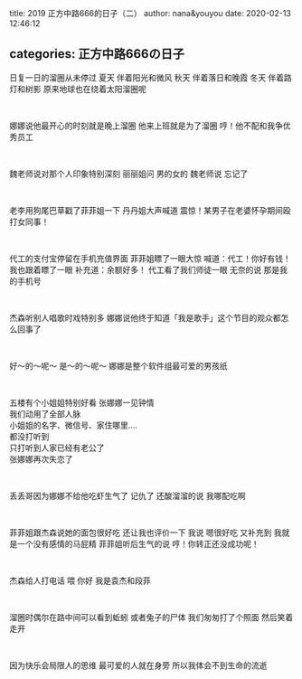 title: 2019 正方中路666的日子（二）
author: nana&youyou
date: 2020-02-13 12:46:12

categories: 正方中路666の日子
---
日复一日的溜圈从未停过
夏天 伴着阳光和微风
秋天 伴着落日和晚霞
冬天 伴着路灯和树影
原来地球也在绕着太阳溜圈呢<!--more-->

<br/>

娜娜说他最开心的时刻就是晚上溜圈
他来上班就是为了溜圈
哼！他不配和我争优秀员工

<br/>

魏老师说对那个人印象特别深刻
丽丽姐问 男的女的
魏老师说 忘记了

<br/>

老李用狗尾巴草戳了菲菲姐一下
丹丹姐大声喊道
震惊！某男子在老婆怀孕期间殴打女同事！

<br/>

代工的支付宝停留在手机充值界面
菲菲姐瞟了一眼大惊 喊道：代工！你好有钱！
我也跟着瞟了一眼 补充道：余额好多！
代工看了我们师徒一眼 无奈的说 那是我的手机号

<br/>

杰森听别人唱歌时戏特别多
娜娜说他终于知道「我是歌手」这个节目的观众都怎么回事了

<br/>

好～的～呢～
是～的～呢～
娜娜是整个软件组最可爱的男孩纸

<br/>

五楼有个小姐姐特别好看 张娜娜一见钟情<br>我们动用了全部人脉<br>小姐姐的名字、微信号、家住哪里....<br>都没打听到<br>只打听到人家已经有老公了<br>张娜娜再次失恋了

<br>

丢丢哥因为娜娜不给他吃虾生气了
记仇了
还酸溜溜的说 我哪配吃啊

<br/>

菲菲姐跟杰森说她的面包很好吃
还让我也评价一下
我说 嗯很好吃
又补充到 我就是一个没有感情的马屁精
菲菲姐听后生气的说 
哼！你转正还没成功呢！

<br/>

杰森给人打电话
喂 你好 我是袁杰和段菲

<br/>

溜圈时偶尔在路中间可以看到蚯蚓
或者兔子的尸体
我们匆匆打了个照面
然后笑着走开

<br/>

因为快乐会局限人的思维
最可爱的人就在身旁
所以我体会不到生命的流逝